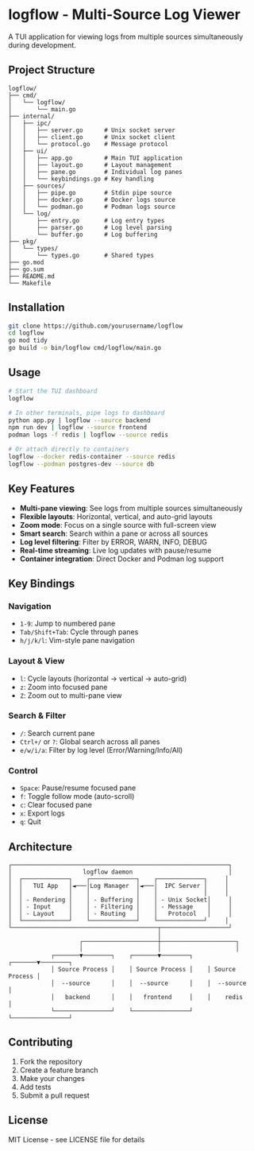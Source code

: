 # logflow - Multi-Source Log Viewer

A TUI application for viewing logs from multiple sources simultaneously during development.

## Project Structure

```
logflow/
├── cmd/
│   └── logflow/
│       └── main.go
├── internal/
│   ├── ipc/
│   │   ├── server.go      # Unix socket server
│   │   ├── client.go      # Unix socket client  
│   │   └── protocol.go    # Message protocol
│   ├── ui/
│   │   ├── app.go         # Main TUI application
│   │   ├── layout.go      # Layout management
│   │   ├── pane.go        # Individual log panes
│   │   └── keybindings.go # Key handling
│   ├── sources/
│   │   ├── pipe.go        # Stdin pipe source
│   │   ├── docker.go      # Docker logs source
│   │   └── podman.go      # Podman logs source
│   └── log/
│       ├── entry.go       # Log entry types
│       ├── parser.go      # Log level parsing
│       └── buffer.go      # Log buffering
├── pkg/
│   └── types/
│       └── types.go       # Shared types
├── go.mod
├── go.sum
├── README.md
└── Makefile
```

## Installation

```bash
git clone https://github.com/yourusername/logflow
cd logflow
go mod tidy
go build -o bin/logflow cmd/logflow/main.go
```

## Usage

```bash
# Start the TUI dashboard
logflow

# In other terminals, pipe logs to dashboard
python app.py | logflow --source backend
npm run dev | logflow --source frontend
podman logs -f redis | logflow --source redis

# Or attach directly to containers
logflow --docker redis-container --source redis
logflow --podman postgres-dev --source db
```

## Key Features

- **Multi-pane viewing**: See logs from multiple sources simultaneously
- **Flexible layouts**: Horizontal, vertical, and auto-grid layouts
- **Zoom mode**: Focus on a single source with full-screen view
- **Smart search**: Search within a pane or across all sources
- **Log level filtering**: Filter by ERROR, WARN, INFO, DEBUG
- **Real-time streaming**: Live log updates with pause/resume
- **Container integration**: Direct Docker and Podman log support

## Key Bindings

### Navigation
- `1-9`: Jump to numbered pane
- `Tab/Shift+Tab`: Cycle through panes
- `h/j/k/l`: Vim-style pane navigation

### Layout & View
- `l`: Cycle layouts (horizontal → vertical → auto-grid)
- `z`: Zoom into focused pane
- `Z`: Zoom out to multi-pane view

### Search & Filter
- `/`: Search current pane
- `Ctrl+/` or `?`: Global search across all panes
- `e/w/i/a`: Filter by log level (Error/Warning/Info/All)

### Control
- `Space`: Pause/resume focused pane
- `f`: Toggle follow mode (auto-scroll)
- `c`: Clear focused pane
- `x`: Export logs
- `q`: Quit

## Architecture

```
┌─────────────────────────────────────────────────────────────┐
│                    logflow daemon                           │
│  ┌─────────────┐    ┌─────────────┐    ┌─────────────┐     │
│  │   TUI App   │◄───│Log Manager  │◄───│  IPC Server │     │
│  │             │    │             │    │             │     │
│  │ - Rendering │    │ - Buffering │    │ - Unix Socket│     │
│  │ - Input     │    │ - Filtering │    │ - Message    │     │
│  │ - Layout    │    │ - Routing   │    │   Protocol   │     │
│  └─────────────┘    └─────────────┘    └─────────────┘     │
└─────────────────────────────────────────┬───────────────────┘
                                          │
                    ┌─────────────────────┼─────────────────────┐
                    │                     │                     │
            ┌───────▼────────┐    ┌───────▼────────┐    ┌───────▼────────┐
            │ Source Process │    │ Source Process │    │ Source Process │
            │  --source      │    │  --source      │    │  --source      │
            │   backend      │    │   frontend     │    │    redis       │
            └────────────────┘    └────────────────┘    └────────────────┘
```

## Contributing

1. Fork the repository
2. Create a feature branch
3. Make your changes
4. Add tests
5. Submit a pull request

## License

MIT License - see LICENSE file for details
